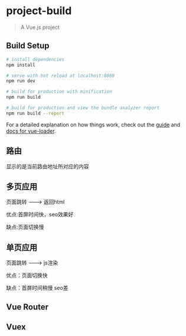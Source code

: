 # project-build

> A Vue.js project

## Build Setup

``` bash
# install dependencies
npm install

# serve with hot reload at localhost:8080
npm run dev

# build for production with minification
npm run build

# build for production and view the bundle analyzer report
npm run build --report
```

For a detailed explanation on how things work, check out the [guide](http://vuejs-templates.github.io/webpack/) and [docs for vue-loader](http://vuejs.github.io/vue-loader).



## 路由

<router-view/> 显示的是当前路由地址所对应的内容



## 多页应用

页面跳转  --->  返回html

优点:首屏时间快，seo效果好

缺点:页面切换慢



## 单页应用

页面跳转 --->  js渲染

优点：页面切换快

缺点：首屏时间稍慢 seo差


## Vue Router

## Vuex













